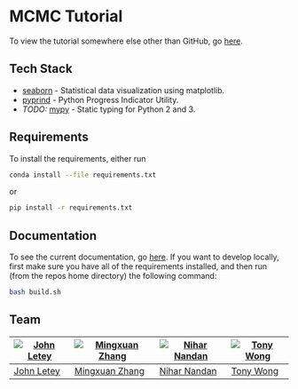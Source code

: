 # MCMC Tutorial

To view the tutorial somewhere else other than GitHub, go [here](https://nbviewer.jupyter.org/github/MingxuanZhang/MCMC_Tutorial/blob/master/mcmc_tutorial.ipynb).

## Tech Stack

- [seaborn](https://github.com/mwaskom/seaborn) - Statistical data visualization using matplotlib.
- [pyprind](https://github.com/rasbt/pyprind) - Python Progress Indicator Utility.
- *TODO:* [mypy](https://github.com/python/mypy) - Static typing for Python 2 and 3.

## Requirements

To install the requirements, either run

```sh
conda install --file requirements.txt
```

or

```sh
pip install -r requirements.txt
```

## Documentation

To see the current documentation, go [here](http://mcmc-tutorial.readthedocs.io/en/latest/index.html). If you want to develop locally, first make sure you have all of the requirements installed, and then run (from the repos home directory) the following command:

```sh
bash build.sh
```

## Team
[![John Letey](https://github.com/johnletey.png)](https://github.com/johnletey) | [![Mingxuan Zhang](https://github.com/MingxuanZhang.png)](https://github.com/MingxuanZhang) | [![Nihar Nandan](https://github.com/NiharNandan.png)](https://github.com/NiharNandan) | [![Tony Wong](https://github.com/tonyewong.png)](https://github.com/tonyewong)
---|---|---|---
[John Letey](https://github.com/johnletey) | [Mingxuan Zhang](https://github.com/MingxuanZhang) | [Nihar Nandan](https://github.com/NiharNandan) | [Tony Wong](https://github.com/tonyewong)